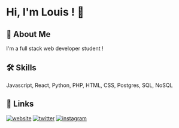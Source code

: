 # Hi, I'm Louis ! 👋

  
## 🚀 About Me
I'm a full stack web developer student !
  
## 🛠 Skills
Javascript, React, Python, PHP, HTML, CSS,  Postgres, SQL, NoSQL

  
## 🔗 Links
[![website](https://img.shields.io/badge/website-000?style=for-the-badge&logo=ko-fi&logoColor=white)](https://guzz.dev/)
[![twitter](https://img.shields.io/badge/twitter-1DA1F2?style=for-the-badge&logo=twitter&logoColor=white)](https://twitter.com/guzzdev)
[![instagram](https://img.shields.io/badge/instagram-C13584?style=for-the-badge&logo=instagram&logoColor=white)](https://twitter.com/guzzdev)

  
